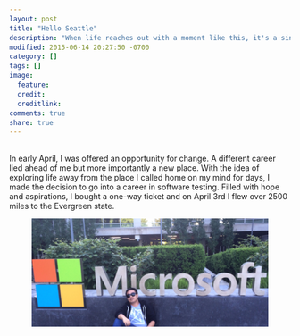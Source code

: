 ```yaml
---
layout: post
title: "Hello Seattle"
description: "When life reaches out with a moment like this, it's a sin if you don't reach back"
modified: 2015-06-14 20:27:50 -0700
category: []
tags: []
image:
  feature: 
  credit: 
  creditlink: 
comments: true
share: true
---
```


<br>
In early April, I was offered an opportunity for change. A different career lied ahead of me but more importantly a new place. With the idea of exploring life away from the place I called home on my mind for days, I made the decision to go into a career in software testing. Filled with hope and aspirations, I bought a one-way ticket and on April 3rd I flew over 2500 miles to the Evergreen state.
<figure>
	<img src="/images/hello-seattle/1.jpg">
</figure>
